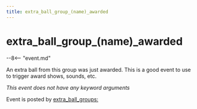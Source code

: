 ```yaml
---
title: extra_ball_group_(name)_awarded
---
```


# extra_ball_group_(name)_awarded


--8<-- "event.md"

An extra ball from this group was just awarded. This is a good event to
use to trigger award shows, sounds, etc.

*This event does not have any keyword arguments*

Event is posted by [extra_ball_groups:](../config/extra_ball_groups.md)
